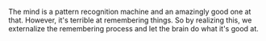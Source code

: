 The mind is a pattern recognition machine and an amazingly good one at that. However, it's terrible at remembering things. So by realizing this, we externalize the remembering process and let the brain do what it's good at.
